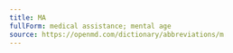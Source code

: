 ```yaml
---
title: MA
fullForm: medical assistance; mental age
source: https://openmd.com/dictionary/abbreviations/m
---
```


